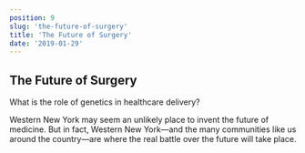 ```yaml
---
position: 9
slug: 'the-future-of-surgery'
title: 'The Future of Surgery'
date: '2019-01-29'
---
```


## The Future of Surgery

What is the role of genetics in healthcare delivery?

Western New York may seem an unlikely place to invent the future of medicine. But in fact, Western New York—and the many communities like us around the country—are where the real battle over the future will take place.
